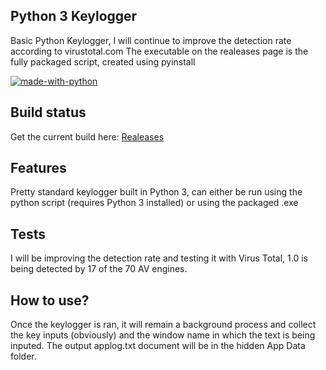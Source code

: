 ## Python 3 Keylogger
Basic Python Keylogger, I will continue to improve the detection rate according to virustotal.com
The executable on the realeases page is the fully packaged script, created using pyinstall

[![made-with-python](https://img.shields.io/badge/Made%20with-Python-1f425f.svg)](https://www.python.org/)


## Build status
Get the current build here:
[Realeases](https://github.com/jamestrose/python-keylogger/releases/)

## Features
Pretty standard keylogger built in Python 3, can either be run using the python script (requires Python 3 installed) or using the packaged .exe

## Tests
I will be improving the detection rate and testing it with Virus Total, 1.0 is being detected by 17 of the 70 AV engines.

## How to use?
Once the keylogger is ran, it will remain a background process and collect the key inputs (obviously) and the window name in which the text is being inputed. The output applog.txt document will be in the hidden App Data folder.


